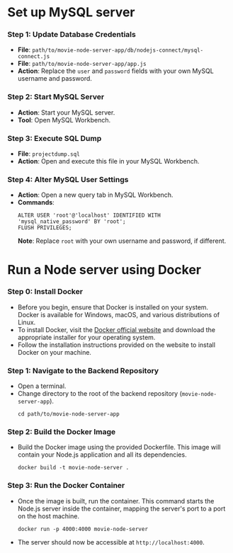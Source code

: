 # Set up MySQL server

### Step 1: Update Database Credentials
- **File**: `path/to/movie-node-server-app/db/nodejs-connect/mysql-connect.js`
- **File**: `path/to/movie-node-server-app/app.js`
- **Action**: Replace the `user` and `password` fields with your own MySQL username and password.

### Step 2: Start MySQL Server
- **Action**: Start your MySQL server.
- **Tool**: Open MySQL Workbench.

### Step 3: Execute SQL Dump
- **File**: `projectdump.sql`
- **Action**: Open and execute this file in your MySQL Workbench.

### Step 4: Alter MySQL User Settings
- **Action**: Open a new query tab in MySQL Workbench.
- **Commands**:
  ```
  ALTER USER 'root'@'localhost' IDENTIFIED WITH 'mysql_native_password' BY 'root';
  FLUSH PRIVILEGES;
  ```
  **Note**: Replace `root` with your own username and password, if different.



# Run a Node server using Docker

### Step 0: Install Docker
- Before you begin, ensure that Docker is installed on your system. Docker is available for Windows, macOS, and various distributions of Linux.
- To install Docker, visit the [Docker official website](https://www.docker.com/get-started) and download the appropriate installer for your operating system.
- Follow the installation instructions provided on the website to install Docker on your machine.

### Step 1: Navigate to the Backend Repository
- Open a terminal.
- Change directory to the root of the backend repository (`movie-node-server-app`).
  ```
  cd path/to/movie-node-server-app
  ```

### Step 2: Build the Docker Image
- Build the Docker image using the provided Dockerfile. This image will contain your Node.js application and all its dependencies.
  ```
  docker build -t movie-node-server .
  ```

### Step 3: Run the Docker Container
- Once the image is built, run the container. This command starts the Node.js server inside the container, mapping the server's port to a port on the host machine.
  ```
  docker run -p 4000:4000 movie-node-server
  ```
- The server should now be accessible at `http://localhost:4000`.